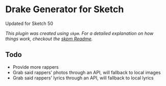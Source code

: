 Drake Generator for Sketch
============================

Updated for Sketch 50

_This plugin was created using `skpm`. For a detailed explanation on how things work, checkout the [skpm Readme](https://github.com/skpm/skpm/blob/master/README.md)._

## Todo
- Provide more rappers
- Grab said rappers' photos through an API, will fallback to local images
- Grab said rappers' lyrics through an API, will fallback to local lyrics

